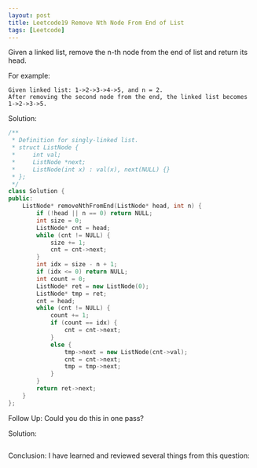```yaml
---
layout: post
title: Leetcode19 Remove Nth Node From End of List
tags: [Leetcode]
---
```

Given a linked list, remove the n-th node from the end of list and return its head.

<!--excerpt-->

For example:

```
Given linked list: 1->2->3->4->5, and n = 2.
After removing the second node from the end, the linked list becomes 1->2->3->5.
```

Solution:

```C++
/**
 * Definition for singly-linked list.
 * struct ListNode {
 *     int val;
 *     ListNode *next;
 *     ListNode(int x) : val(x), next(NULL) {}
 * };
 */
class Solution {
public:
    ListNode* removeNthFromEnd(ListNode* head, int n) {
        if (!head || n == 0) return NULL;
        int size = 0;
        ListNode* cnt = head;
        while (cnt != NULL) {
            size += 1;
            cnt = cnt->next;
        }
        int idx = size - n + 1;
        if (idx <= 0) return NULL;
        int count = 0;
        ListNode* ret = new ListNode(0);
        ListNode* tmp = ret;
        cnt = head;
        while (cnt != NULL) {
            count += 1;
            if (count == idx) {
                cnt = cnt->next;
            }
            else {
                tmp->next = new ListNode(cnt->val);
                cnt = cnt->next;
                tmp = tmp->next;
            }
        }
        return ret->next;
    }
};
```

Follow Up: Could you do this in one pass?

Solution:

```C++

```

Conclusion:
I have learned and reviewed several things from this question: